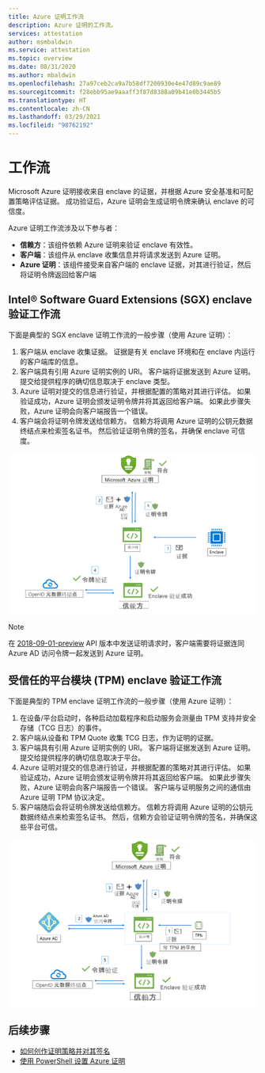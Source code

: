 ```yaml
---
title: Azure 证明工作流
description: Azure 证明的工作流。
services: attestation
author: msmbaldwin
ms.service: attestation
ms.topic: overview
ms.date: 08/31/2020
ms.author: mbaldwin
ms.openlocfilehash: 27a97ceb2ca9a7b58df7200930e4e47d89c9ae89
ms.sourcegitcommit: f28ebb95ae9aaaff3f87d8388a09b41e0b3445b5
ms.translationtype: HT
ms.contentlocale: zh-CN
ms.lasthandoff: 03/29/2021
ms.locfileid: "98762192"
---
```

# <a name="workflow"></a>工作流

Microsoft Azure 证明接收来自 enclave 的证据，并根据 Azure 安全基准和可配置策略评估证据。 成功验证后，Azure 证明会生成证明令牌来确认 enclave 的可信度。

Azure 证明工作流涉及以下参与者：

- **信赖方**：该组件依赖 Azure 证明来验证 enclave 有效性。 
- **客户端**：该组件从 enclave 收集信息并将请求发送到 Azure 证明。 
- **Azure 证明**：该组件接受来自客户端的 enclave 证据，对其进行验证，然后将证明令牌返回给客户端


## <a name="intel-software-guard-extensions-sgx-enclave-validation-work-flow"></a>Intel® Software Guard Extensions (SGX) enclave 验证工作流

下面是典型的 SGX enclave 证明工作流的一般步骤（使用 Azure 证明）：

1. 客户端从 enclave 收集证据。 证据是有关 enclave 环境和在 enclave 内运行的客户端库的信息。
1. 客户端具有引用 Azure 证明实例的 URI。 客户端将证据发送到 Azure 证明。 提交给提供程序的确切信息取决于 enclave 类型。
1. Azure 证明对提交的信息进行验证，并根据配置的策略对其进行评估。 如果验证成功，Azure 证明会颁发证明令牌并将其返回给客户端。 如果此步骤失败，Azure 证明会向客户端报告一个错误。 
1. 客户端会将证明令牌发送给信赖方。 信赖方将调用 Azure 证明的公钥元数据终结点来检索签名证书。 然后验证证明令牌的签名，并确保 enclave 可信度。 

![SGX enclave 验证流](./media/sgx-validation-flow.png)

> [!Note]
> 在 [2018-09-01-preview](https://github.com/Azure/azure-rest-api-specs/tree/master/specification/attestation/data-plane/Microsoft.Attestation/stable/2018-09-01-preview) API 版本中发送证明请求时，客户端需要将证据连同 Azure AD 访问令牌一起发送到 Azure 证明。

## <a name="trusted-platform-module-tpm-enclave-validation-work-flow"></a>受信任的平台模块 (TPM) enclave 验证工作流

下面是典型的 TPM enclave 证明工作流的一般步骤（使用 Azure 证明）：

1.  在设备/平台启动时，各种启动加载程序和启动服务会测量由 TPM 支持并安全存储（TCG 日志）的事件。
2.  客户端从设备和 TPM Quote 收集 TCG 日志，作为证明的证据。
3.  客户端具有引用 Azure 证明实例的 URI。 客户端将证据发送到 Azure 证明。 提交给提供程序的确切信息取决于平台。
4.  Azure 证明对提交的信息进行验证，并根据配置的策略对其进行评估。 如果验证成功，Azure 证明会颁发证明令牌并将其返回给客户端。 如果此步骤失败，Azure 证明会向客户端报告一个错误。 客户端与证明服务之间的通信由 Azure 证明 TPM 协议决定。
5.  客户端随后会将证明令牌发送给信赖方。 信赖方将调用 Azure 证明的公钥元数据终结点来检索签名证书。 然后，信赖方会验证证明令牌的签名，并确保这些平台可信。

![TPM 验证流](./media/tpm-validation-flow.png)

## <a name="next-steps"></a>后续步骤
- [如何创作证明策略并对其签名](author-sign-policy.md)
- [使用 PowerShell 设置 Azure 证明](quickstart-powershell.md)
